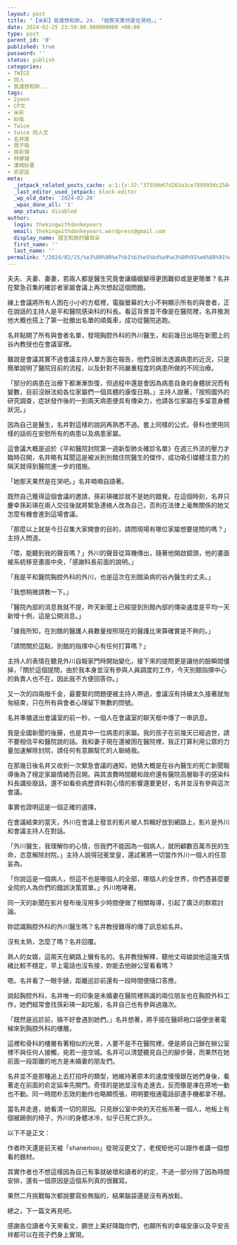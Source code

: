 ```yaml
---
layout: post
title: "【米彩】我還想和妳… 24. 「她那天果然是在哭吧。」"
date: 2024-02-25 23:59:00.000000000 +08:00
type: post
parent_id: '0'
published: true
password: ''
status: publish
categories:
- TWICE
- 同人
- 我還想和妳...
tags:
- 2yeon
- CP文
- 米彩
- 紗瑜
- Twice
- twice 同人文
- 名井南
- 周子瑜
- 孫彩瑛
- 林娜璉
- 湊崎紗夏
- 俞定延
meta:
  _jetpack_related_posts_cache: a:1:{s:32:"37550b67d263a3ce789993dc25046c5f";a:2:{s:7:"expires";i:1736446932;s:7:"payload";a:6:{i:0;a:1:{s:2:"id";i:3959;}i:1;a:1:{s:2:"id";i:4005;}i:2;a:1:{s:2:"id";i:4001;}i:3;a:1:{s:2:"id";i:4012;}i:4;a:1:{s:2:"id";i:4065;}i:5;a:1:{s:2:"id";i:3962;}}}}
  _last_editor_used_jetpack: block-editor
  _wp_old_date: '2024-02-26'
  _wpas_done_all: '1'
  amp_status: disabled
author:
  login: thekingwithdonkeyears
  email: thekingwithdonkeyears.wordpress@gmail.com
  display_name: 國王和她的驢耳朵
  first_name: ''
  last_name: ''
permalink: "/2024/02/25/%e3%80%90%e7%b1%b3%e5%bd%a9%e3%80%91%e6%88%91%e9%82%84%e6%83%b3%e5%92%8c%e5%a6%b3-24-%e3%80%8c%e5%a5%b9%e9%82%a3%e5%a4%a9%e6%9e%9c%e7%84%b6%e6%98%af%e5%9c%a8%e5%93%ad%e5%90%a7%e3%80%82/"
---
```


夫夫、夫妻、妻妻，若兩人都是醫生究竟會讓婚姻變得更困難抑或是更簡單？名井在緊急召集的確診者家屬會議上再次想起這個問題。

線上會議將所有人困在小小的方框裡，電腦螢幕的大小不夠顯示所有的與會者，正在說話的主持人是平和醫院感染科的科長。看這背景並不像是在醫院裡，名井推測他大概也搭上了第一批撤出名單的順風車，成功從醫院逃跑。

名井點開了所有與會者名單，發現胸腔外科的外川醫生，和前幾日出現在新聞上的谷內教授也在會議室裡。

雖說是會議其實不過會議主持人單方面在報告，他們沒辦法透漏病患的近況，只是簡單說明了醫院目前的流程，以及針對不同嚴重程度的病患所做的不同治療。

「部分的病患在治療下都漸漸恢復，但過程中還是會因為病患自身的身體狀況而有變數，目前沒辦法給各位家屬們一個具體的康復日期。」主持人說著，「按照國外的研究調查，症狀發作後的一到兩天病患便具有傳染力，也請各位家屬在多留意身體狀況。」

因為自己是醫生，名井對這樣的說詞再熟悉不過。套上同樣的公式，骨科也使用同樣的話術在安慰所有的病患以及病患家屬。

這會議大概是迫於《平和醫院封院第一週新型肺炎確診名單》在週三外流的壓力才臨時召開，名井略有耳聞這是被派到別館住院醫生的傑作，成功吸引媒體注意力的隔天就得到醫院進一步的措施。

「她那天果然是在哭吧。」名井喃喃自語著。

既然自己獲得這個會議的邀請，孫彩瑛確診就不是她的錯覺。在這個時刻，名井只慶幸孫彩瑛在兩人交往後就將緊急連絡人改為自己，否則在法律上毫無關係的她又怎麼有機會進到這場會議。

「那麼以上就是今日召集大家開會的目的，請問現場有哪位家屬想要提問的嗎？」主持人問道。

「喂，能聽到我的聲音嗎？」外川的聲音從耳機傳出，隨著他開啟鏡頭，他的畫面被系統移至畫面中央，「感謝科長前面的說明。」

「我是平和醫院胸腔外科的外川，也是這次在別館染病的谷內醫生的丈夫。」

「我想稍微請教一下。」

「醫院內部的消息我就不提，昨天新聞上已經提到別館內部的傳染速度是平均一天新增十例，這是公開消息。」

「據我所知，在別館的醫護人員數量按照現在的醫護比來算確實是不夠的。」

「請問關於這點，別館的指揮中心有任何打算嗎？」

主持人的表情在聽見外川自報家門時開始變化，接下來的提問更是讓他的臉瞬間僵掉，「關於這個提問，由於我本身並沒有參與人員調度的工作，今天別館指揮中心的負責人也不在，因此我不方便回答你。」

又一次的四兩撥千金，最要緊的問題便被主持人帶過，會議沒有持續太久接著就匆匆結束，只在所有與會者心理留下無數的問號。

名井準備退出會議室的前一秒，一個人在會議室的聊天框中傳了一串訊息。

我是全國新聞的後藤，也是其中一位病患的家屬。我的孩子在前幾天已經過世，請不要相信平和醫院說的話。我和妻子現在還被困在醫院裡，我正打算利用公眾的力量加速解除封院，請任何有意願幫忙的人聯絡我。

在那幾日後名井又收到一次緊急會議的通知，她猜大概是在谷內醫生的死亡新聞報導後為了穩定家屬情緒而召開。與其浪費時間聽和政府還有醫院高層聯手的感染科科長講些廢話，還不如看些病歷資料對心情的影響還要更好，名井並沒有參與這次會議。

事實也證明這是一個正確的選擇。

在會議結束的當天，外川在會議上發言的影片被人剪輯好放到網路上，影片是外川和會議主持人在對話。

「外川醫生，我理解你的心情，但我們不能因為一個病人，就罔顧數百萬市民的生命，恣意解除封院。」主持人說得冠冕堂皇，還試著將一切當作外川一個人的任意妄為。

「你說這是一個病人，但這不也是哪個人的全部，哪個人的全世界，你們憑甚麼要全院的人為你們的錯誤決策買單。」外川咆哮著。

同一天的新聞在影片發布後沒用多少時間便做了相關報導，引起了廣泛的群眾討論。

妳認識胸腔外科的外川醫生嗎？名井教授難得的傳了訊息給名井。

沒有太熟，怎麼了嗎？名井回覆。

熟人的女婿，這兩天在網路上蠻有名的。名井教授解釋，聽他丈母娘說他這幾天情緒比較不穩定，早上電話也沒有接，妳能去他辦公室看看嗎？

嗯。名井看了一眼手錶，距離巡診前還有一段時間便隨口答應。

說起胸腔外科，名井唯一的印象是未婚妻在醫院裡熟識的兩位朋友也在胸腔外科工作，她們經常會找孫彩瑛一起吃飯，名井自己也有參與過幾次。

「既然是巡診前，搞不好會遇到她們。」名井想著，將手插在醫師袍口袋便坐著電梯來到胸腔外科的樓層。

這裡和骨科的樓層有著相似的光景，人要不是不在醫院裡，便是將自己鎖在辦公室裡不與任何人接觸，宛若一座空城。名井可以清楚聽見自己的腳步聲，而果然在她前面一段距離的地方是未婚妻的朋友們。

名井並不是那種追上去打招呼的類型，她維持著原本的速度慢慢跟在她們身後，看著走在前面的俞定延率先開門。奇怪的是她並沒有走進去，反而像是凍在原地一動也不動。同一時間朴志效的動作也略顯慌張，明明要撥通電話卻連手機都拿不穩。

當名井走進，她看清一切的原因。只見辦公室中央的天花板吊著一個人，地板上有個被踢倒的椅子，外川的身體冰冷，似乎已死亡許久。

以下不是正文：

作者昨天還是前天被「shanemoo」發現沒更文了，老規矩他可以跟作者講一個想看的題材。

其實作者也不想這樣因為自己有事就破壞和讀者的約定，不過一部分除了因為時間安排，還有一個原因是這個系列真的很難寫。

果然二月挑戰每次都說要寫些無腦的，結果腦袋還是沒有再放鬆。

總之，下一篇文再見吧。

感謝各位讀者今天來看文，願世上美好降臨你們，也願所有的幸福安康以及平安吉祥都可以在孩子們身上實現。
